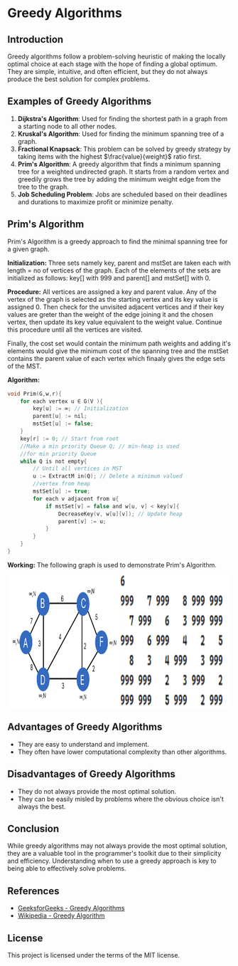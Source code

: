 # Greedy Algorithms

## Introduction

Greedy algorithms follow a problem-solving heuristic of making the locally optimal choice at each stage with the hope of finding a global optimum. They are simple, intuitive, and often efficient, but they do not always produce the best solution for complex problems.

## Examples of Greedy Algorithms

1. **Dijkstra's Algorithm**: Used for finding the shortest path in a graph from a starting node to all other nodes.
2. **Kruskal's Algorithm**: Used for finding the minimum spanning tree of a graph.
3. **Fractional Knapsack**: This problem can be solved by greedy strategy by taking items with the highest $\frac{value}{weight}$ ratio first.
4. **Prim's Algorithm**: A greedy algorithm that finds a minimum spanning tree for a weighted undirected graph. It starts from a random vertex and greedily grows the tree by adding the minimum weight edge from the tree to the graph.
5. **Job Scheduling Problem**: Jobs are scheduled based on their deadlines and durations to maximize profit or minimize penalty.

## Prim's Algorithm
Prim's Algorithm is a greedy approach to find the minimal spanning tree for a given graph.

**Initialization:**
Three sets namely key, parent and mstSet are taken each with length = no of vertices of the graph. Each of the elements of the sets are initialized as follows:
key[] with 999 and parent[] and mstSet[] with 0.

**Procedure:**
All vertices are assigned a key and parent value. Any of the vertex of the graph is selected as the starting vertex and its key value is assigned 0. Then check for the unvisited adjacent vertices and if their key values are greter than the weight of the edge joining it and the chosen vertex, then update its key value equivalent to the weight value. Continue this procedure until all the vertices are visited.

Finally, the cost set would contain the minimum path weights and adding it's elements would give the minimum cost of the spanning tree and the mstSet contains the parent value of each vertex which finaaly gives the edge sets of the MST.

**Algorithm:**
```c
void Prim(G,w,r){
    for each vertex u ∈ G(V ){
        key[u] := ∞; // Initialization
        parent[u] := nil;
        mstSet[u] := false;
    }
    key[r] := 0; // Start from root
    //Make a min priority Queue Q; // min-heap is used 
    //for min priority Queue
    while Q is not empty{
        // Until all vertices in MST
        u := ExtractM in(Q); // Delete a minimum valued 
        //vertex from heap
        mstSet[u] := true;
        for each v adjacent from u{
            if mstSet[v] = false and w[u, v] < key[v]{
                DecreaseKey(v, w[u][v]); // Update heap
                parent[v] := u;
            }
        }
    }
}
```

**Working:**
The following graph is used to demonstrate Prim's Algorithm.

<div style="display: flex;">
    <img src="../pics/prim1.png" height=300 width=400 style="width: 50%;">
    <img src="../pics/primadj.png" height=300 width=500 style="width: 50%;">
</div>

## Advantages of Greedy Algorithms

- They are easy to understand and implement.
- They often have lower computational complexity than other algorithms.

## Disadvantages of Greedy Algorithms

- They do not always provide the most optimal solution.
- They can be easily misled by problems where the obvious choice isn't always the best.

## Conclusion

While greedy algorithms may not always provide the most optimal solution, they are a valuable tool in the programmer's toolkit due to their simplicity and efficiency. Understanding when to use a greedy approach is key to being able to effectively solve problems.

## References

- [GeeksforGeeks - Greedy Algorithms](https://www.geeksforgeeks.org/greedy-algorithms/)
- [Wikipedia - Greedy Algorithm](https://en.wikipedia.org/wiki/Greedy_algorithm)

## License

This project is licensed under the terms of the MIT license.